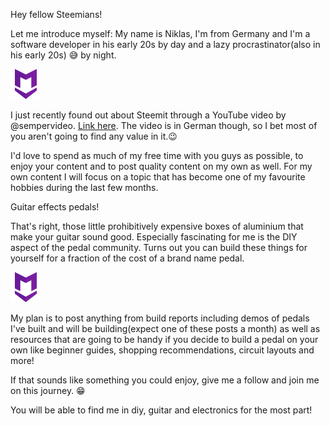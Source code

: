Hey fellow Steemians!

Let me introduce myself: My name is Niklas, I'm from Germany and I'm a software developer in his early 20s by day and a lazy procrastinator(also in his early 20s) &#128517; by night.

![](https://github.com/adam-p/markdown-here/raw/master/src/common/images/icon48.png)

I just recently found out about Steemit through a YouTube video by @sempervideo. [Link here](https://www.youtube.com/watch?v=aJCgkAvT5FM). The video is in German though, so I bet most of you aren't going to find any value in it.&#128521;

I'd love to spend as much of my free time with you guys as possible, to enjoy your content and to post quality content on my own as well. For my own content I will focus on a topic that has become one of my favourite hobbies during the last few months.

Guitar effects pedals!

That's right, those little prohibitively expensive boxes of aluminium that make your guitar sound good. Especially fascinating for me is the DIY aspect of the pedal community. Turns out you can build these things for yourself for a fraction of the cost of a brand name pedal. 

![](https://github.com/adam-p/markdown-here/raw/master/src/common/images/icon48.png)

My plan is to post anything from build reports including demos of pedals I've built and will be building(expect one of these posts a month) as well as resources that are going to be handy if you decide to build a pedal on your own like beginner guides, shopping recommendations, circuit layouts and more!

If that sounds like something you could enjoy, give me a follow and join me on this journey. &#128513;

You will be able to find me in diy, guitar and electronics for the most part!
